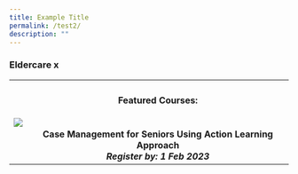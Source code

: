 ```yaml
---
title: Example Title
permalink: /test2/
description: ""
---
```

<h3><b>Eldercare x</b></h3><table><tbody>
	<tr>
	<th><img style="width=" src="https://d33wubrfki0l68.cloudfront.net/e85eaca82bc23935d8f19586ce6f89f49020d0a2/e0cc2/images/website-grid.png"></th>  
		<th><h4>Featured Courses:</h4> <br><b>Case Management for Seniors Using Action Learning Approach</b><br><i>Register by: 1 Feb 2023</i></th>

</tr></tbody></table>